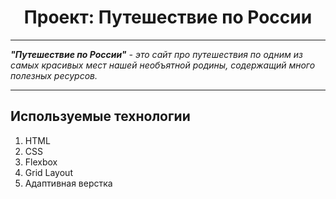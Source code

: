 <h1 align="center">Проект: Путешествие по России</h1>

---

_**"Путешествие по России"** - это сайт про путешествия по одним из самых красивых мест нашей необъятной родины, содержащий много полезных ресурсов._

---

## Используемые технологии

1. HTML
2. CSS
3. Flexbox
4. Grid Layout
5. Адаптивная верстка
